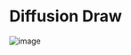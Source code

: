# Diffusion Draw

![image](https://user-images.githubusercontent.com/18633264/194897324-e00d4f68-7015-484c-8745-c304dce23834.png)
